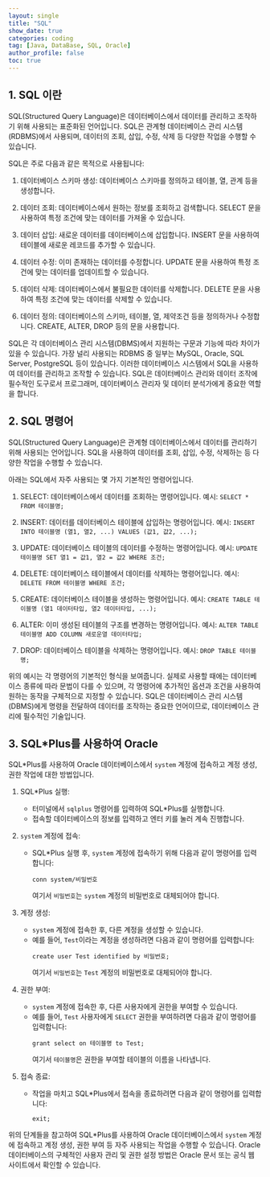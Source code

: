 ```yaml
---
layout: single
title: "SQL"
show_date: true
categories: coding
tag: [Java, DataBase, SQL, Oracle]
author_profile: false
toc: true
---
```


## 1. SQL 이란

SQL(Structured Query Language)은 데이터베이스에서 데이터를 관리하고 조작하기 위해 사용되는 표준화된 언어입니다. SQL은 관계형 데이터베이스 관리 시스템(RDBMS)에서 사용되며, 데이터의 조회, 삽입, 수정, 삭제 등 다양한 작업을 수행할 수 있습니다.

SQL은 주로 다음과 같은 목적으로 사용됩니다:

1. 데이터베이스 스키마 생성: 데이터베이스 스키마를 정의하고 테이블, 열, 관계 등을 생성합니다.

2. 데이터 조회: 데이터베이스에서 원하는 정보를 조회하고 검색합니다. SELECT 문을 사용하여 특정 조건에 맞는 데이터를 가져올 수 있습니다.

3. 데이터 삽입: 새로운 데이터를 데이터베이스에 삽입합니다. INSERT 문을 사용하여 테이블에 새로운 레코드를 추가할 수 있습니다.

4. 데이터 수정: 이미 존재하는 데이터를 수정합니다. UPDATE 문을 사용하여 특정 조건에 맞는 데이터를 업데이트할 수 있습니다.

5. 데이터 삭제: 데이터베이스에서 불필요한 데이터를 삭제합니다. DELETE 문을 사용하여 특정 조건에 맞는 데이터를 삭제할 수 있습니다.

6. 데이터 정의: 데이터베이스의 스키마, 테이블, 열, 제약조건 등을 정의하거나 수정합니다. CREATE, ALTER, DROP 등의 문을 사용합니다.

SQL은 각 데이터베이스 관리 시스템(DBMS)에서 지원하는 구문과 기능에 따라 차이가 있을 수 있습니다. 가장 널리 사용되는 RDBMS 중 일부는 MySQL, Oracle, SQL Server, PostgreSQL 등이 있습니다. 이러한 데이터베이스 시스템에서 SQL을 사용하여 데이터를 관리하고 조작할 수 있습니다. SQL은 데이터베이스 관리와 데이터 조작에 필수적인 도구로서 프로그래머, 데이터베이스 관리자 및 데이터 분석가에게 중요한 역할을 합니다.

## 2. SQL 명령어

SQL(Structured Query Language)은 관계형 데이터베이스에서 데이터를 관리하기 위해 사용되는 언어입니다. SQL을 사용하여 데이터를 조회, 삽입, 수정, 삭제하는 등 다양한 작업을 수행할 수 있습니다.

아래는 SQL에서 자주 사용되는 몇 가지 기본적인 명령어입니다.

1. SELECT: 데이터베이스에서 데이터를 조회하는 명령어입니다.
   예시: `SELECT * FROM 테이블명;`

2. INSERT: 데이터를 데이터베이스 테이블에 삽입하는 명령어입니다.
   예시: `INSERT INTO 테이블명 (열1, 열2, ...) VALUES (값1, 값2, ...);`

3. UPDATE: 데이터베이스 테이블의 데이터를 수정하는 명령어입니다.
   예시: `UPDATE 테이블명 SET 열1 = 값1, 열2 = 값2 WHERE 조건;`

4. DELETE: 데이터베이스 테이블에서 데이터를 삭제하는 명령어입니다.
   예시: `DELETE FROM 테이블명 WHERE 조건;`

5. CREATE: 데이터베이스 테이블을 생성하는 명령어입니다.
   예시: `CREATE TABLE 테이블명 (열1 데이터타입, 열2 데이터타입, ...);`

6. ALTER: 이미 생성된 테이블의 구조를 변경하는 명령어입니다.
   예시: `ALTER TABLE 테이블명 ADD COLUMN 새로운열 데이터타입;`

7. DROP: 데이터베이스 테이블을 삭제하는 명령어입니다.
   예시: `DROP TABLE 테이블명;`

위의 예시는 각 명령어의 기본적인 형식을 보여줍니다. 실제로 사용할 때에는 데이터베이스 종류에 따라 문법이 다를 수 있으며, 각 명령어에 추가적인 옵션과 조건을 사용하여 원하는 동작을 구체적으로 지정할 수 있습니다. SQL은 데이터베이스 관리 시스템(DBMS)에게 명령을 전달하여 데이터를 조작하는 중요한 언어이므로, 데이터베이스 관리에 필수적인 기술입니다.

## 3. SQL\*Plus를 사용하여 Oracle

SQL\*Plus를 사용하여 Oracle 데이터베이스에서 `system` 계정에 접속하고 계정 생성, 권한 작업에 대한 방법입니다.

1. SQL\*Plus 실행:

   - 터미널에서 `sqlplus` 명령어를 입력하여 SQL\*Plus를 실행합니다.
   - 접속할 데이터베이스의 정보를 입력하고 엔터 키를 눌러 계속 진행합니다.

2. `system` 계정에 접속:

   - SQL\*Plus 실행 후, `system` 계정에 접속하기 위해 다음과 같이 명령어를 입력합니다:
     ```
     conn system/비밀번호
     ```
     여기서 `비밀번호`는 `system` 계정의 비밀번호로 대체되어야 합니다.

3. 계정 생성:

   - `system` 계정에 접속한 후, 다른 계정을 생성할 수 있습니다.
   - 예를 들어, `Test`이라는 계정을 생성하려면 다음과 같이 명령어를 입력합니다:
     ```
     create user Test identified by 비밀번호;
     ```
     여기서 `비밀번호`는 `Test` 계정의 비밀번호로 대체되어야 합니다.

4. 권한 부여:

   - `system` 계정에 접속한 후, 다른 사용자에게 권한을 부여할 수 있습니다.
   - 예를 들어, `Test` 사용자에게 `SELECT` 권한을 부여하려면 다음과 같이 명령어를 입력합니다:
     ```
     grant select on 테이블명 to Test;
     ```
     여기서 `테이블명`은 권한을 부여할 테이블의 이름을 나타냅니다.

5. 접속 종료:
   - 작업을 마치고 SQL\*Plus에서 접속을 종료하려면 다음과 같이 명령어를 입력합니다:
     ```
     exit;
     ```

위의 단계들을 참고하여 SQL\*Plus를 사용하여 Oracle 데이터베이스에서 `system` 계정에 접속하고 계정 생성, 권한 부여 등 자주 사용되는 작업을 수행할 수 있습니다. Oracle 데이터베이스의 구체적인 사용자 관리 및 권한 설정 방법은 Oracle 문서 또는 공식 웹 사이트에서 확인할 수 있습니다.

<!--
{: .notice--danger}

<div class="notice--success">
 2021년 6월에 릴리스 된 맥 OS 몬테레이에서 port 5000을 airplay연결 포트로 사용하고 있기 때문에 5000포트에서 5002포트로 변경하여 사용하였습니다.

</div> -->
